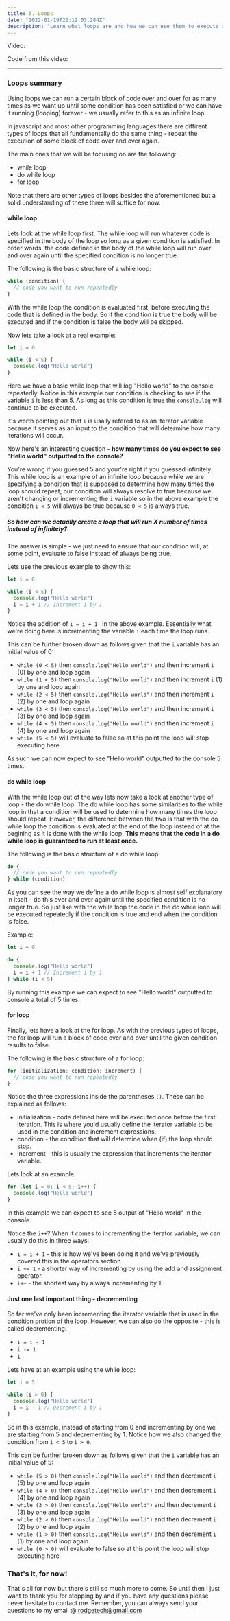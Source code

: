 ```yaml
---
title: 5. Loops
date: "2022-01-19T22:12:03.284Z"
description: "Learn what loops are and how we can use them to execute any code over and over for as much as we want up until a condition has been met"
---
```


Video:

Code from this video:

---

### Loops summary

Using loops we can run a certain block of code over and over for as many times as we want up until some condition has been satisfied or we can have it running (looping) forever - we usually refer to this as an infinite loop.

In javascript and most other programming languages there are diffirent types of loops that all fundamentally do the same thing - repeat the execution of some block of code over and over again.

The main ones that we will be focusing on are the following:

- while loop
- do while loop
- for loop

Note that there are other types of loops besides the aforementioned but a solid understanding of these three will suffice for now.

#### while loop

Lets look at the while loop first. The while loop will run whatever code is specified in the body of the loop so long as a given condition is satisfied. In order words, the code defined in the body of the while loop will run over and over again until the specified condition is no longer true.

The following is the basic structure of a while loop:

```javascript
while (condition) {
  // code you want to run repeatedly
}
```

With the while loop the condition is evaluated first, before executing the code that is defined in the body. So if the condition is true the body will be executed and if the condition is false the body will be skipped.

Now lets take a look at a real example:

```javascript
let i = 0

while (i < 5) {
  console.log("Hello world")
}
```

Here we have a basic while loop that will log "Hello world" to the console repeatedly. Notice in this example our condition is checking to see if the variable `i` is less than 5. As long as this condition is true the `console.log` will continue to be executed.

It's worth pointing out that `i` is usally refered to as an iterator variable because it serves as an input to the condition that will determine how many iterations will occur.

Now here's an interesting question - **how many times do you expect to see "Hello world" outputted to the console?**

You're wrong if you guessed 5 and your're right if you guessed infinitely. This while loop is an example of an infinite loop because while we are specifying a condition that is supposed to determine how many times the loop should repeat, our condition will always resolve to true because we aren't changing or incrementing the `i` variable so in the above example the condition `i < 5` will always be true because `0 < 5` is always true.

##### So how can we actually create a loop that will run X number of times instead of infinitely?

The answer is simple - we just need to ensure that our condition will, at some point, evaluate to false instead of always being true.

Lets use the previous example to show this:

```javascript
let i = 0

while (i < 5) {
  console.log("Hello world")
  i = i + 1 // Increment i by 1
}
```

Notice the addition of `i = i + 1 ` in the above example. Essentially what we're doing here is incrementing the variable `i` each time the loop runs.

This can be further broken down as follows given that the `i` variable has an initial value of 0:

- `while (0 < 5)` then `console.log("Hello world")` and then increment `i` (0) by one and loop again
- `while (1 < 5)` then `console.log("Hello world")` and then increment `i` (1) by one and loop again
- `while (2 < 5)` then `console.log("Hello world")` and then increment `i` (2) by one and loop again
- `while (3 < 5)` then `console.log("Hello world")` and then increment `i` (3) by one and loop again
- `while (4 < 5)` then `console.log("Hello world")` and then increment `i` (4) by one and loop again
- `while (5 < 5)` will evaluate to false so at this point the loop will stop executing here

As such we can now expect to see "Hello world" outputted to the console 5 times.

#### do while loop

With the while loop out of the way lets now take a look at another type of loop - the do while loop. The do while loop has some similarities to the while loop in that a condition will be used to determine how many times the loop should repeat. However, the difference between the two is that with the do while loop the condition is evaluated at the end of the loop instead of at the begining as it is done with the while loop. **This means that the code in a do while loop is guaranteed to run at least once.**

The following is the basic structure of a do while loop:

```javascript
do {
  // code you want to run repeatedly
} while (condition)
```

As you can see the way we define a do while loop is almost self explanatory in itself - do this over and over again until the specified condition is no longer true. So just like with the while loop the code in the do while loop will be executed repeatedly if the condition is true and end when the condition is false.

Example:

```javascript
let i = 0

do {
  console.log("Hello world")
  i = i + 1 // Increment i by 1
} while (i < 5)
```

By running this example we can expect to see "Hello world" outputted to console a total of 5 times.

#### for loop

Finally, lets have a look at the for loop. As with the previous types of loops, the for loop will run a block of code over and over until the given condition results to false.

The following is the basic structure of a for loop:

```javascript
for (initialization; condition; increment) {
  // code you want to run repeatedly
}
```

Notice the three expressions inside the parentheses `()`. These can be explained as follows:

- initialization - code defined here will be executed once before the first iteration. This is where you'd usually define the iterator variable to be used in the condition and increment expressions.
- condition - the condition that will determine when (if) the loop should stop.
- increment - this is usually the expression that increments the iterator variable.

Lets look at an example:

```javascript
for (let i = 0; i < 5; i++) {
  console.log("Hello world")
}
```

In this example we can expect to see 5 output of "Hello world" in the console.

Notice the `i++`? When it comes to incrementing the iterator variable, we can usually do this in three ways:

- `i = i + 1` - this is how we've been doing it and we've previously covered this in the operators section.
- `i += 1` - a shorter way of incrementing by using the add and assignment operator.
- `i++` - the shortest way by always incrementing by 1.

#### Just one last important thing - decrementing

So far we've only been incrementing the iterator variable that is used in the condition protion of the loop. However, we can also do the opposite - this is called decrementing:

- `i = i - 1`
- `i -= 1`
- `i--`

Lets have at an example using the while loop:

```javascript
let i = 5

while (i > 0) {
  console.log("Hello world")
  i = i - 1 // Decrement i by 1
}
```

So in this example, instead of starting from 0 and incrementing by one we are starting from 5 and decrementing by 1. Notice how we also changed the condition from `i < 5` to `i > 0`.

This can be further broken down as follows given that the `i` variable has an initial value of 5:

- `while (5 > 0)` then `console.log("Hello world")` and then decrement `i` (5) by one and loop again
- `while (4 > 0)` then `console.log("Hello world")` and then decrement `i` (4) by one and loop again
- `while (3 > 0)` then `console.log("Hello world")` and then decrement `i` (3) by one and loop again
- `while (2 > 0)` then `console.log("Hello world")` and then decrement `i` (2) by one and loop again
- `while (1 > 0)` then `console.log("Hello world")` and then decrement `i` (1) by one and loop again
- `while (0 > 0)` will evaluate to false so at this point the loop will stop executing here

### That's it, for now!

That's all for now but there's still so much more to come. So until then I just want to thank you for stopping by and if you have any questions please never hesitate to contact me. Remember, you can always send your questions to my email @ rodgetech@gmail.com
